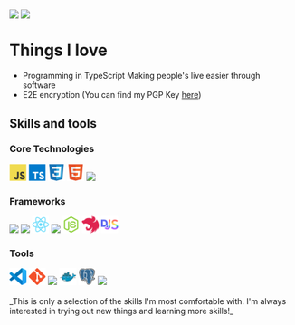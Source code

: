 <picture>
   <source media="(prefers-color-scheme: dark)"
      srcset="https://github-readme-stats.vercel.app/api?username=hoersamu&count_private=true&show_icons=true&include_all_commits=true&hide_border=true&hide_title=true&theme=github_dark">
   <img align="center"
      src="https://github-readme-stats.vercel.app/api?username=hoersamu&count_private=true&show_icons=true&include_all_commits=true&hide_border=true&hide_title=true&theme=github_light">
</picture>
<picture>
   <source media="(prefers-color-scheme: dark)"
      srcset="https://github-readme-stats.vercel.app/api/top-langs/?username=hoersamu&langs_count=3&hide_title=true&hide_border=true&theme=github_dark">
   <img align="center"
      src="https://github-readme-stats.vercel.app/api/top-langs/?username=hoersamu&langs_count=3&hide_title=true&hide_border=true&theme=github_light">
</picture>

# Things I love

- Programming in TypeScript
Making people's live easier through software
- E2E encryption (You can find my PGP Key [here](https://cdn.hoera.dev/gpg/samuel@hoera.dev.gpg))

## Skills and tools

### Core Technologies

<div display="flex">
<code><a href="https://developer.mozilla.org/docs/Web/JavaScript" title="JavaScript" referrerPolicy="no-referrer" target="_blank"><img height="30" src="https://raw.githubusercontent.com/devicons/devicon/master/icons/javascript/javascript-original.svg" /></a></code>
<code><a href="https://www.typescriptlang.org/" title="TypeScript" referrerPolicy="no-referrer" target="_blank"><img height="30" src="https://raw.githubusercontent.com/devicons/devicon/master/icons/typescript/typescript-original.svg" /></a></code>
<code><a href="https://developer.mozilla.org/docs/Web/CSS" title="CSS & SASS" referrerPolicy="no-referrer" target="_blank"><img height="30" src="https://raw.githubusercontent.com/devicons/devicon/master/icons/css3/css3-original.svg" /></a></code>
<code><a href="https://developer.mozilla.org/docs/Glossary/HTML5" title="HTML" referrerPolicy="no-referrer" target="_blank"><img height="30" src="https://raw.githubusercontent.com/devicons/devicon/master/icons/html5/html5-original.svg" /></a></code>
<code><a href="https://developer.mozilla.org/docs/Glossary/HTML5" title="HTML" referrerPolicy="no-referrer" target="_blank"><img height="30" src="https://cdn.jsdelivr.net/gh/devicons/devicon/icons/linux/linux-original.svg" /></a></code>
</div>

### Frameworks

<div display="flex">
<code><a href="https://vuejs.org/" title="Vue.js" referrerPolicy="no-referrer" target="_blank"><img height="30" src="https://raw.githubusercontent.com/vuejs/docs/36f2cff5fd0701384da1df57c12cbd6500fc12af/src/public/logo.svg"/></a></code>
<code><a href="https://nuxt.com/" title="Nuxt" referrerPolicy="no-referrer" target="_blank"><img height="30" src="https://nuxt.com/assets/design-kit/logo/icon-green.svg"/></a></code>
<code><a href="https://reactjs.org/" title="React" referrerPolicy="no-referrer" target="_blank"><img height="30" src="https://raw.githubusercontent.com/devicons/devicon/master/icons/react/react-original.svg" /></a></code>
<code><a href="https://nextjs.org/" title="Next.js" referrerPolicy="no-referrer" target="_blank"><picture><source media="(prefers-color-scheme: dark)" srcset="https://user-images.githubusercontent.com/14295796/186384811-f0aa54f4-1c67-4270-94e4-1ec8addcbb23.svg"><img height="30" src="https://user-images.githubusercontent.com/14295796/186382525-cd884a0b-0431-47d7-87be-efadfc13bf67.svg"></picture></a></code>
<code><a href="https://nodejs.org/" title="Node.js" referrerPolicy="no-referrer" target="_blank"><img height="30" src="https://raw.githubusercontent.com/devicons/devicon/master/icons/nodejs/nodejs-original.svg" /></a></code>
<code><a href="https://nestjs.com/" title="Nest.js" referrerPolicy="no-referrer" target="_blank"><img height="30" src="https://raw.githubusercontent.com/devicons/devicon/master/icons/nestjs/nestjs-plain.svg" /></a></code>
<code><a href="https://discord.js.org/" title="Discord.js" referrerPolicy="no-referrer" target="_blank"><img height="30" src="https://raw.githubusercontent.com/devicons/devicon/master/icons/discordjs/discordjs-original.svg" /></a></code>
</div>

### Tools

<div display="flex">
<code><a href="https://code.visualstudio.com/" title="Visual Studio Code" referrerPolicy="no-referrer" target="_blank"><img height="30" src="https://raw.githubusercontent.com/devicons/devicon/master/icons/vscode/vscode-original.svg" /></a></code>
<code><a href="https://git-scm.com/" title="Git" referrerPolicy="no-referrer" target="_blank"><img height="30" src="https://raw.githubusercontent.com/devicons/devicon/master/icons/git/git-plain.svg" /></a></code>
<code><a href="https://github.com/" title="GitHub" referrerPolicy="no-referrer" target="_blank"><picture><source media="(prefers-color-scheme: dark)" srcset="https://user-images.githubusercontent.com/14295796/186387264-69660e5f-ff4f-43d6-90f6-c6b9f7abe2d8.svg"><img height="30" src="https://user-images.githubusercontent.com/14295796/186387042-ca54395f-0809-41ec-81bc-d52cd709aba8.svg"></picture></a></code>
<code><a href="https://www.docker.com/" title="Docker" referrerPolicy="no-referrer" target="_blank"><img height="30" src="https://raw.githubusercontent.com/devicons/devicon/master/icons/docker/docker-original.svg" /></a></code>
<code><a href="https://www.postgresql.org/" title="PostgreSQL" referrerPolicy="no-referrer" target="_blank"><img height="30" src="https://raw.githubusercontent.com/devicons/devicon/master/icons/postgresql/postgresql-original.svg" /></a></code>
<code><a href="https://eslint.org/" title="ESLint" referrerPolicy="no-referrer" target="_blank"><img height="30" src="https://cdn.jsdelivr.net/gh/devicons/devicon/icons/eslint/eslint-original.svg" /></a></code>
</div>
</br>
_This is only a selection of the skills I'm most comfortable with. I'm always interested in trying out new things and learning more skills!_
